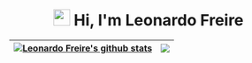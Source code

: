 <h1 align="center">
 <img src="https://media.giphy.com/media/hvRJCLFzcasrR4ia7z/giphy.gif" width="30px"> 
 Hi, I'm Leonardo Freire</a></h1>


| <a href="https://github.com/whoisfreire/github-readme-stats"><img align="center" src="https://github-readme-stats.vercel.app/api?username=whoisfreire&show_icons=true&include_all_commits=true&theme=buefy&hide_border=true" alt="Leonardo Freire's github stats" /></a> | <a href="https://github.com/whoisfreire/github-readme-stats"><img align="center" src="https://github-readme-stats.vercel.app/api/top-langs/?username=whoisfreire&layout=compact&theme=buefy&hide_border=true" /></a> |
| ------------- | ------------- |
